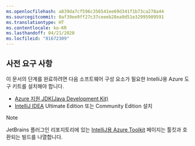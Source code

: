 ```yaml
---
ms.openlocfilehash: a839da7cf596c356541ee69d341f1b73ca278a44
ms.sourcegitcommit: 0af39ee9ff27c37ceeeb28ea9d51e32995989591
ms.translationtype: HT
ms.contentlocale: ko-KR
ms.lasthandoff: 04/21/2020
ms.locfileid: "81672309"
---
```

## <a name="prerequisites"></a>사전 요구 사항

이 문서의 단계를 완료하려면 다음 소프트웨어 구성 요소가 필요한 IntelliJ용 Azure 도구 키트를 설치해야 합니다.

* [Azure 지원 JDK(Java Development Kit)](https://aka.ms/azure-jdks)
* [IntelliJ IDEA](https://www.jetbrains.com/idea/download/) Ultimate Edition 또는 Community Edition 설치

> [!NOTE]
> JetBrains 플러그인 리포지토리에 있는 [IntelliJ용 Azure Toolkit](https://plugins.jetbrains.com/plugin/8053) 페이지는 툴킷과 호환되는 빌드를 나열합니다.

<!--
> [!IMPORTANT]
> 
> If you are using the Azure Toolkit for IntelliJ on Windows, the toolkit requires installing the Azure SDK 2.9.6 or later in order to use the Azure emulator. You have two options for installing the Azure SDK:
> 
> * You can download and install the Azure SDK by using the [Web Platform Installer (WebPI)](https://go.microsoft.com/fwlink/?LinkID=252838).
> * If you do not have the Azure SDK installed when you create your first Azure deployment project, you will be prompted to automatically download install the requisite version of the Azure SDK.
> 
> Note that the Azure SDK is only required on Windows.
> 
-->
